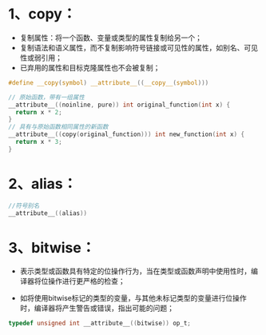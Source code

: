 # 1、copy：

- 复制属性：将一个函数、变量或类型的属性复制给另一个；
- 复制语法和语义属性，而不复制影响符号链接或可见性的属性，如别名、可见性或弱引用；
- 已弃用的属性和目标克隆属性也不会被复制；

```c
#define __copy(symbol) __attribute__((__copy__(symbol)))

// 原始函数，带有一组属性
__attribute__((noinline, pure)) int original_function(int x) {
  return x * 2;
}
// 具有与原始函数相同属性的新函数
__attribute__((copy(original_function))) int new_function(int x) {
  return x * 3;
}
```

# 2、alias：

```c
//符号别名
__attribute__((alias))
```

# 3、bitwise：

- 表示类型或函数具有特定的位操作行为，当在类型或函数声明中使用性时，编译器将位操作进行更严格的检查；

- 如将使用bitwise标记的类型的变量，与其他未标记类型的变量进行位操作时，编译器将产生警告或错误，指出可能的问题；

```c
typedef unsigned int __attribute__((bitwise)) op_t;
```

